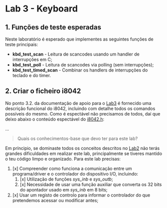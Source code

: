 # Lab 3 - Keyboard

## 1. Funções de teste esperadas

Neste laboratório é esperado que implementes as seguintes funções de teste principais:
- **kbd_test_scan** - Leitura de scancodes usando um handler de interrupções em C;
- **kbd_test_poll** - Leitura de scancodes via polling (sem interrupções);
- **kbd_test_timed_scan** - Combinar os handlers de interrupções do teclado e do timer.


## 2. Criar o ficheiro i8042

No ponto 3.2. da documentação de apoio para o [Lab3](https://pages.up.pt/~up722898/aulas/lcom2425/lab3/lab3_03.html) é fornecido uma descrição funcional do i8042, incluindo com detalhe todos os comandos possíveis do mesmo. Como é espectável não precisamos de todos, daí que deixo abaixo o conteúdo espectável do [i8042.h](https://github.com/tiagoleic02/LCOM/blob/master/lab3/i8042.h):

...

> Quais os conhecimentos-base que devo ter para este lab?

Em príncipio, se dominaste todos os conceitos descritos no [Lab2](https://github.com/tiagoleic02/LCOM/blob/master/lab2/README.md) não terás grandes dificuldades em realizar este lab, principalmente se tiveres mantido o teu código limpo e organizado.
Para este lab precisas:
1. [x] Compreender como funciona a comunicação entre um programa/driver e o controlador do dispositivo I/O, incluindo:
      1. [x] Utilização de funções _sys_inb_ e _sys_outb_;
      2. [x] Necessidade de usar uma função auxiliar que converta os 32 bits do apontador usado em _sys_inb_ em 8 bits;
2. [x] Usar um registo de controlo para informar o controlador do que pretendemos acessar ou modificar antes;